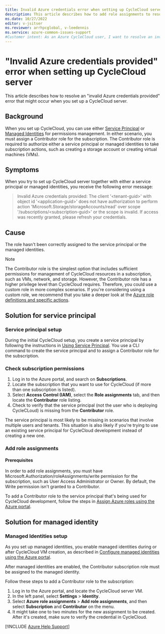 ```yaml
--- 
title: Invalid Azure credentials error when setting up CycleCloud server
description: This article describes how to add role assignments to resolve an invalid Azure credentials error. This error might occur when you're setting up a CycleCloud server. 
ms.date: 10/27/2022
editor: v-jsitser
ms.reviewer: arrhpcglobal, v-leedennis
ms.service: azure-common-issues-support
#Customer intent: As an Azure CycleCloud user, I want to resolve an invalid Azure credentials error message that I received while I was setting up a CycleCloud server. I want to resolve this error so that I can set up my server successfully.
---
```


# "Invalid Azure credentials provided" error when setting up CycleCloud server

This article describes how to resolve an "invalid Azure credentials provided" error that might occur when you set up a CycleCloud server.

## Background

When you set up CycleCloud, you can use either [Service Principal](/azure/cyclecloud/how-to/service-principals) or [Managed Identities](/azure/cyclecloud/how-to/managed-identities) for permissions management. In either scenario, you must assign a Contributor role for the subscription. The Contributor role is required to authorize either a service principal or managed identities to take subscription actions, such as creating a storage account or creating virtual machines (VMs).

## Symptoms

When you try to set up CycleCloud server together with either a service principal or managed identities, you receive the following error message:

> Invalid Azure credentials provided: The client '\<tenant-guid>' with object id '\<application-guid>' does not have authorization to perform action 'Microsoft.Storage/storageAccounts/read' over scope '/subscriptions/\<subscription-guid>' or the scope is invalid. If access was recently granted, please refresh your credentials.

## Cause

The role hasn't been correctly assigned to the service principal or the managed identities.

> [!NOTE]
> 
> The Contributor role is the simplest option that includes sufficient permissions for management of CycleCloud resources in a subscription, such as VMs, network, and storage. However, the Contributor role has a higher privilege level than CycleCloud requires. Therefore, you could use a custom role in more complex scenarios. If you're considering using a custom role, we recommend that you take a deeper look at the [Azure role definitions and specific actions](/azure/role-based-access-control/role-definitions-list).

## Solution for service principal

### Service principal setup

During the initial CycleCloud setup, you create a service principal by following the instructions in [Using Service Principal](/azure/cyclecloud/how-to/service-principals). You use a CLI command to create the service principal and to assign a Contributor role for the subscription.

### Check subscription permissions

1. Log in to the Azure portal, and search on **Subscriptions**.
1. Locate the subscription that you want to use for CycleCloud (if more than one subscription is listed).
1. Select **Access Control (IAM)**, select the **Role assignments** tab, and then locate the **Contributor** role listing.
1. Check to verify that the service principal (not the user who is deploying CycleCLoud) is missing from the **Contributor** role.

The service principal is most likely to be missing in scenarios that involve multiple users and tenants. This situation is also likely if you're trying to use an existing service principal for CycleCloud development instead of creating a new one.

### Add role assignments

#### Prerequisites

In order to add role assignments, you must have Microsoft.Authorization/roleAssignments/write permission for the subscription, such as User Access Administrator or Owner. By default, the Write permission isn't granted to a Contributor.

To add a Contributor role to the service principal that's being used for CycleCloud development, follow the steps in [Assign Azure roles using the Azure portal](/azure/role-based-access-control/role-assignments-portal?tabs=current).

## Solution for managed identity

### Managed Identities setup

As you set up managed identities, you enable managed identities during or after CycleCloud VM creation, as described in [Configure managed identities using the Azure portal](/azure/active-directory/managed-identities-azure-resources/qs-configure-portal-windows-vm).

After managed identities are enabled, the Contributor subscription role must be assigned to the managed identity.

Follow these steps to add a Contributor role to the subscription:

1. Log in to the Azure portal, and locate the CycleCloud server VM.
1. In the left panel, select **Settings** > **Identity**.
1. Select **Azure role assignments** > **Add role assignments**, and then select **Subscription** and **Contributor** on the menu.
1. It might take one to two minutes for the new assignment to be created. After it's created, make sure to verify the credential in CycleCloud.

[!INCLUDE [Azure Help Support](../../../includes/azure-help-support.md)]
